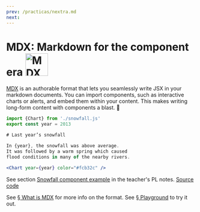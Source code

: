 ```yaml
---
prev: /practicas/nextra.md
next: 
---
```


# MDX: Markdown for the component era  <img alt="MDX" src="https://mdx-logo.now.sh" width="60" />

[MDX][website] is an authorable format that lets you seamlessly write JSX in
your markdown documents.
You can import components, such as interactive charts or alerts, and embed them
within your content.
This makes writing long-form content with components a blast.
🚀

```jsx
import {Chart} from './snowfall.js'
export const year = 2013

# Last year’s snowfall

In {year}, the snowfall was above average.
It was followed by a warm spring which caused
flood conditions in many of the nearby rivers.

<Chart year={year} color="#fcb32c" />
```

See section [Snowfall component example](https://ull-pl.vercel.app/nextra-playground/using-components#snowfall-component-example) in the teacher's PL notes.  [Source code](https://github.com/crguezl/pl-nextra/blob/main/pages/nextra-playground/using-components.mdx)

See [§ What is MDX](https://mdxjs.com/docs/what-is-mdx/) for more info on the
format.
See [§ Playground](https://mdxjs.com/playground/) to try it out.


[build-badge]: https://github.com/mdx-js/mdx/workflows/main/badge.svg

[build]: https://github.com/mdx-js/mdx/actions

[coverage-badge]: https://img.shields.io/codecov/c/github/mdx-js/mdx/main.svg

[coverage]: https://codecov.io/github/mdx-js/mdx

[sponsors-badge]: https://opencollective.com/unified/sponsors/badge.svg

[backers-badge]: https://opencollective.com/unified/backers/badge.svg

[collective]: https://opencollective.com/unified

[chat-badge]: https://img.shields.io/badge/chat-discussions-success.svg

[chat]: https://github.com/mdx-js/mdx/discussions

[security]: https://mdxjs.com/getting-started/#security

[contribute]: https://mdxjs.com/community/contribute/

[support]: https://mdxjs.com/community/support/

[sponsor]: https://mdxjs.com/community/sponsor/

[coc]: https://github.com/mdx-js/.github/blob/main/code-of-conduct.md

[website]: https://mdxjs.com

[mit]: license

[vercel]: https://vercel.com
